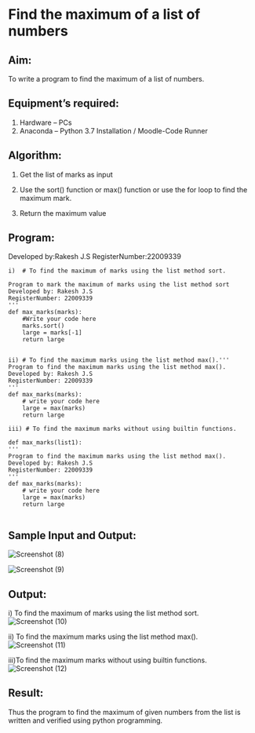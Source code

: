 # Find the maximum of a list of numbers
## Aim:
To write a program to find the maximum of a list of numbers.

## Equipment’s required:
1.	Hardware – PCs
2.	Anaconda – Python 3.7 Installation / Moodle-Code Runner

## Algorithm:
1.	Get the list of marks as input

2.	Use the sort() function or max() function or use the for loop to find the maximum mark.

3.	Return the maximum value

## Program:
Developed by:Rakesh J.S 
RegisterNumber:22009339 
```
i)	# To find the maximum of marks using the list method sort.

Program to mark the maximum of marks using the list method sort
Developed by: Rakesh J.S
RegisterNumber: 22009339
'''
def max_marks(marks):
    #Write your code here
    marks.sort()
    large = marks[-1]
    return large


ii)	# To find the maximum marks using the list method max().''' 
Program to find the maximum marks using the list method max().
Developed by: Rakesh J.S
RegisterNumber: 22009339
'''
def max_marks(marks):
    # write your code here
    large = max(marks)
    return large
    
iii) # To find the maximum marks without using builtin functions.

def max_marks(list1):
''' 
Program to find the maximum marks using the list method max().
Developed by: Rakesh J.S
RegisterNumber: 22009339
'''
def max_marks(marks):
    # write your code here
    large = max(marks)
    return large
           
```
## Sample Input and Output:
![Screenshot (8)](https://user-images.githubusercontent.com/121115650/214908149-573b33d8-5777-4824-a4c3-9379657d458b.png)

![Screenshot (9)](https://user-images.githubusercontent.com/121115650/214908412-4d46389d-0311-4dad-9336-0de5aff488d7.png)


## Output:
i) To find the maximum of marks using the list method sort.
![Screenshot (10)](https://user-images.githubusercontent.com/121115650/214907366-56464702-2cf5-4bec-a7e3-0461e4092cf6.png)

ii)	To find the maximum marks using the list method max().
![Screenshot (11)](https://user-images.githubusercontent.com/121115650/214907461-6bb21aa6-1965-458a-b133-07679af7aeb6.png)

iii)To find the maximum marks without using builtin functions.
![Screenshot (12)](https://user-images.githubusercontent.com/121115650/214907580-50dadf2d-aec3-4334-9cb3-6e26c88c8052.png)

## Result:
Thus the program to find the maximum of given numbers from the list is written and verified using python programming.
